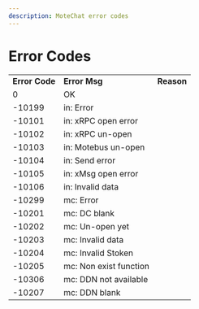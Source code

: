 ```yaml
---
description: MoteChat error codes
---
```


# Error Codes

|  |  |  |
| :--- | :--- | :--- |
| **Error Code** | **Error Msg** | **Reason** |
| 0 | OK |   |
| -10199 | in: Error |   |
| -10101 | in: xRPC open error |   |
| -10102 | in: xRPC un-open |   |
| -10103 | in: Motebus un-open |   |
| -10104 | in: Send error |   |
| -10105 | in: xMsg open error |   |
| -10106 | in: Invalid data |   |
| -10299 | mc: Error |   |
| -10201 | mc: DC blank |   |
| -10202 | mc: Un-open yet |   |
| -10203 | mc: Invalid data |   |
| -10204 | mc: Invalid Stoken |   |
| -10205 | mc: Non exist function |   |
| -10306 | mc: DDN not available |   |
| -10207 | mc: DDN blank |   |



